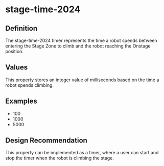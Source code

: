 # stage-time-2024

## Definition
The stage-time-2024 timer represents the time a robot spends between entering the Stage Zone to climb and the robot reaching the Onstage position.

## Values
This property stores an integer value of milliseconds based on the time a robot spends climbing.

## Examples
- 100
- 1000
- 5000

## Design Recommendation
This property can be implemented as a timer, where a user can start and stop the timer when the robot is climbing the stage.
